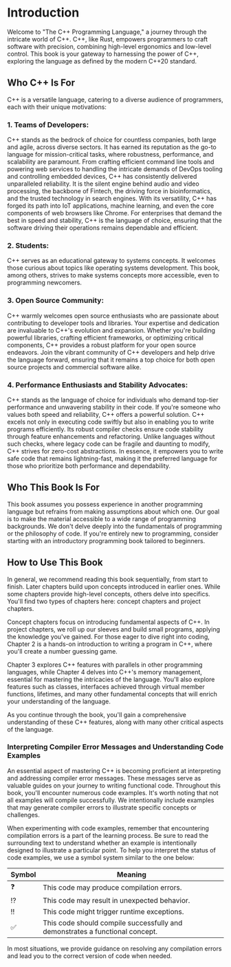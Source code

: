 # Introduction

Welcome to "The C++ Programming Language," a journey through the intricate world
of C++. C++, like Rust, empowers programmers to craft software with precision,
combining high-level ergonomics and low-level control. This book is your gateway
to harnessing the power of C++, exploring the language as defined by the modern
C++20 standard.

## Who C++ Is For

C++ is a versatile language, catering to a diverse audience of programmers, each
with their unique motivations:

### 1. Teams of Developers:

C++ stands as the bedrock of choice for countless companies, both large and
agile, across diverse sectors. It has earned its reputation as the go-to
language for mission-critical tasks, where robustness, performance, and
scalability are paramount. From crafting efficient command line tools and
powering web services to handling the intricate demands of DevOps tooling and
controlling embedded devices, C++ has consistently delivered unparalleled
reliability. It is the silent engine behind audio and video processing, the
backbone of Fintech, the driving force in bioinformatics, and the trusted
technology in search engines. With its versatility, C++ has forged its path into
IoT applications, machine learning, and even the core components of web browsers
like Chrome. For enterprises that demand the best in speed and stability, C++ is
the language of choice, ensuring that the software driving their operations
remains dependable and efficient.

### 2. Students:

C++ serves as an educational gateway to systems concepts. It welcomes those
curious about topics like operating systems development. This book, among
others, strives to make systems concepts more accessible, even to programming
newcomers.

### 3. Open Source Community:

C++ warmly welcomes open source enthusiasts who are passionate about
contributing to developer tools and libraries. Your expertise and dedication are
invaluable to C++'s evolution and expansion. Whether you're building powerful
libraries, crafting efficient frameworks, or optimizing critical components, C++
provides a robust platform for your open source endeavors. Join the vibrant
community of C++ developers and help drive the language forward, ensuring that
it remains a top choice for both open source projects and commercial software
alike.

### 4. Performance Enthusiasts and Stability Advocates:

C++ stands as the language of choice for individuals who demand top-tier
performance and unwavering stability in their code. If you're someone who values
both speed and reliability, C++ offers a powerful solution. C++ excels not only
in executing code swiftly but also in enabling you to write programs
efficiently. Its robust compiler checks ensure code stability through feature
enhancements and refactoring. Unlike languages without such checks, where legacy
code can be fragile and daunting to modify, C++ strives for zero-cost
abstractions. In essence, it empowers you to write safe code that remains
lightning-fast, making it the preferred language for those who prioritize both
performance and dependability.

## Who This Book Is For

This book assumes you possess experience in another programming language but
refrains from making assumptions about which one. Our goal is to make the
material accessible to a wide range of programming backgrounds. We don't delve
deeply into the fundamentals of programming or the philosophy of code. If you're
entirely new to programming, consider starting with an introductory programming
book tailored to beginners.

## How to Use This Book

In general, we recommend reading this book sequentially, from start to finish.
Later chapters build upon concepts introduced in earlier ones. While some
chapters provide high-level concepts, others delve into specifics. You'll find
two types of chapters here: concept chapters and project chapters.

Concept chapters focus on introducing fundamental aspects of C++. In project
chapters, we roll up our sleeves and build small programs, applying the
knowledge you've gained. For those eager to dive right into coding, Chapter 2 is
a hands-on introduction to writing a program in C++, where you'll create a
number guessing game.

Chapter 3 explores C++ features with parallels in other programming languages,
while Chapter 4 delves into C++'s memory management, essential for mastering the
intricacies of the language. You'll also explore features such as classes,
interfaces achieved through virtual member functions, lifetimes, and many other
fundamental concepts that will enrich your understanding of the language.

As you continue through the book, you'll gain a comprehensive understanding of
these C++ features, along with many other critical aspects of the language.

### Interpreting Compiler Error Messages and Understanding Code Examples

An essential aspect of mastering C++ is becoming proficient at interpreting and
addressing compiler error messages. These messages serve as valuable guides on
your journey to writing functional code. Throughout this book, you'll encounter
numerous code examples. It's worth noting that not all examples will compile
successfully. We intentionally include examples that may generate compiler
errors to illustrate specific concepts or challenges.

When experimenting with code examples, remember that encountering compilation
errors is a part of the learning process. Be sure to read the surrounding text
to understand whether an example is intentionally designed to illustrate a
particular point. To help you interpret the status of code examples, we use a
symbol system similar to the one below:

| Symbol | Meaning                                                                      |
| ------ | ---------------------------------------------------------------------------- |
| ❓     | This code may produce compilation errors.                                    |
| ⁉️      | This code may result in unexpected behavior.                                 |
| ‼️      | This code might trigger runtime exceptions.                                  |
| ✅     | This code should compile successfully and demonstrates a functional concept. |

In most situations, we provide guidance on resolving any compilation errors and
lead you to the correct version of code when needed.
